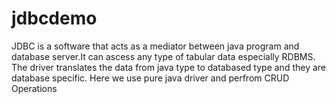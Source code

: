 # jdbcdemo
JDBC is a software that acts as a mediator between java program and database server.It can ascess any type of tabular data especially RDBMS.
The driver translates the data from java type to databased type and they are database specific.
Here we use pure java driver and perfrom CRUD Operations
